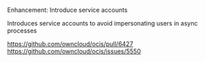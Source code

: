 Enhancement: Introduce service accounts

Introduces service accounts to avoid impersonating users in async processes

https://github.com/owncloud/ocis/pull/6427
https://github.com/owncloud/ocis/issues/5550
